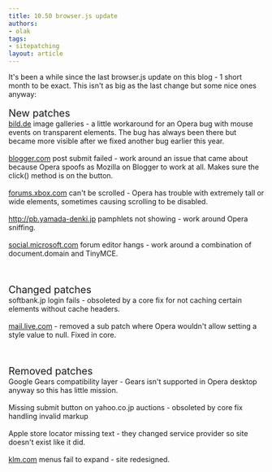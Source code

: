 ```yaml
---
title: 10.50 browser.js update
authors:
- olak
tags:
- sitepatching
layout: article
---
```

It&#39;s been a while since the last browser.js update on this blog - 1 short month to be exact. This isn&#39;t as big as the last change but some nice ones anyway:<br/><br/><span style="font-size: 140%">New patches</span><br/><a href="http://bild.de/" target="_blank">bild.de</a> image galleries - a little workaround for an Opera bug with mouse events on transparent elements. The bug has always been there but became more visible after we fixed another bug earlier this year.<br/><br/><a href="http://blogger.com/" target="_blank">blogger.com</a> post submit failed - work around an issue that came about because Opera spoofs as Mozilla on Blogger to work at all. Makes sure the click() method is on the button.<br/><br/><a href="http://forums.xbox.com/" target="_blank">forums.xbox.com</a> can&#39;t be scrolled - Opera has trouble with extremely tall or wide elements, sometimes causing scrolling to be disabled.<br/><br/><a href="http://pb.yamada-denki.jp" target="_blank">http://pb.yamada-denki.jp</a> pamphlets not showing - work around Opera sniffing.<br/><br/><a href="http://social.microsoft.com" target="_blank">social.microsoft.com</a> forum editor hangs - work around a combination of document.domain and TinyMCE.<br/><br/><br/><br/><span style="font-size: 140%">Changed patches</span><br/>softbank.jp login fails - obsoleted by a core fix for not caching certain elements without cache headers.<br/><br/><a href="http://mail.live.com" target="_blank">mail.live.com</a> - removed a sub patch where Opera wouldn&#39;t allow setting a style value to null. Fixed in core.<br/><br/><br/><br/><span style="font-size: 140%">Removed patches</span><br/>Google Gears compatibility layer - Gears isn&#39;t supported in Opera desktop anyway so this has little mission.<br/><br/>Missing submit button on yahoo.co.jp auctions - obsoleted by core fix handling invalid markup<br/><br/>Apple store locator missing text - they changed service provider so site doesn&#39;t exist like it did.<br/><br/><a href="http://klm.com/" target="_blank">klm.com</a> menus fail to expand - site redesigned.
